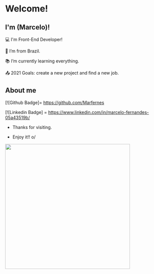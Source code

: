 # Welcome!

 

## I'm (Marcelo)!

 

:computer: I'm Front-End Developer!

:house_with_garden: I’m from Brazil.

:books: I’m currently learning everything.

:outbox_tray: 2021 Goals: create a new project and find a new job.

 

## About me

[![Github Badge]= https://github.com/Marfernes

[![Linkedin Badge] = https://www.linkedin.com/in/marcelo-fernandes-05a43519b/



- Thanks for visiting.

- Enjoy it!! o/

<img align="left" width="400" height="400" src="https://th.bing.com/th/id/OIP.cn2B5vFHGnXBEPoGY0Iv7QHaFx?pid=ImgDet&rs=1">


